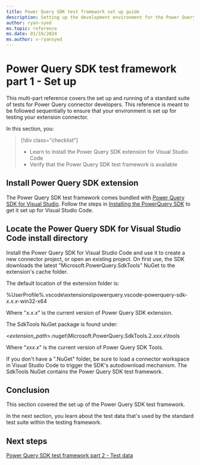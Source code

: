 ```yaml
---
title: Power Query SDK test framework set up guide
description: Setting up the development environment for the Power Query SDK test framework
author: ryan-syed
ms.topic: reference
ms.date: 01/19/2024
ms.author: v-ryansyed
---
```


# Power Query SDK test framework part 1 - Set up

This multi-part reference covers the set up and running of a standard suite of tests for Power Query connector developers. This reference is meant to be followed sequentially to ensure that your environment is set up for testing your extension connector.

In this section, you:

> [!div class="checklist"]
>
> * Learn to install the Power Query SDK extension for Visual Studio Code
> * Verify that the Power Query SDK test framework is available

## Install Power Query SDK extension

The Power Query SDK test framework comes bundled with [Power Query SDK for Visual Studio](https://aka.ms/powerquerysdk). Follow the steps in [Installing the PowerQuery SDK](./../install-sdk.md#installing-the-power-query-sdk) to get it set up for Visual Studio Code.

## Locate the Power Query SDK for Visual Studio Code install directory

Install the Power Query SDK for Visual Studio Code and use it to create a new connector project, or open an existing project. On first use, the SDK downloads the latest "Microsoft.PowerQuery.SdkTools" NuGet to the extension's cache folder.

The default location of the extension folder is:

%UserProfile%\.vscode\extensions\powerquery.vscode-powerquery-sdk-*x.x.x*-win32-x64

Where "*x.x.x*" is the current version of Power Query SDK extension.

The SdkTools NuGet package is found under:

\<*extension_path*>\.nuget\Microsoft.PowerQuery.SdkTools.2.*xxx.x*\tools

Where "*xxx.x*" is the current version of Power Query SDK Tools.

If you don't have a ".NuGet" folder, be sure to load a connector workspace in Visual Studio Code to trigger the SDK's autodownload mechanism. The SdkTools NuGet contains the Power Query SDK test framework.

## Conclusion

This section covered the set up of the Power Query SDK test framework.

In the next section, you learn about the test data that's used by the standard test suite within the testing framework.

## Next steps

[Power Query SDK test framework part 2 - Test data](./2-data.md)
